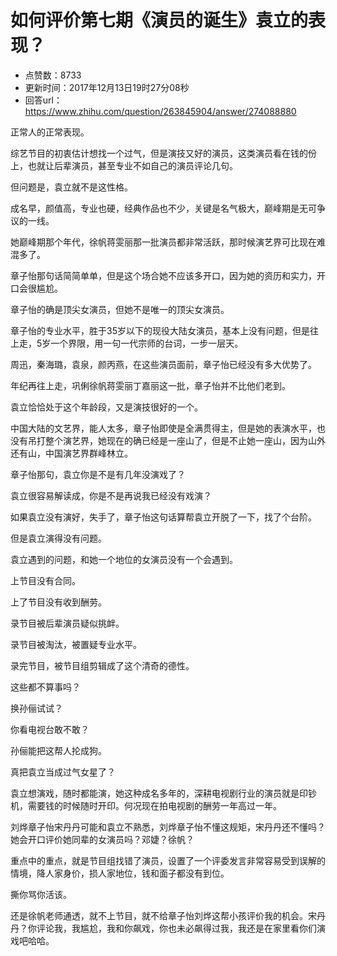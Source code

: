 # 如何评价第七期《演员的诞生》袁立的表现？
- 点赞数：8733
- 更新时间：2017年12月13日19时27分08秒
- 回答url：https://www.zhihu.com/question/263845904/answer/274088880
<body>
 <p data-pid="aUCFsFzW">正常人的正常表现。</p>
 <p data-pid="C1gn2Ikk">综艺节目的初衷估计想找一个过气，但是演技又好的演员，这类演员看在钱的份上，也就让后辈演员，甚至专业不如自己的演员评论几句。</p>
 <p data-pid="l3kkRjVh">但问题是，袁立就不是这性格。</p>
 <p data-pid="YNRltIpB">成名早，颜值高，专业也硬，经典作品也不少，关键是名气极大，巅峰期是无可争议的一线。</p>
 <p data-pid="PCLm11RN">她巅峰期那个年代，徐帆蒋雯丽那一批演员都非常活跃，那时候演艺界可比现在难混多了。</p>
 <p data-pid="YcoSDRjw">章子怡那句话简简单单，但是这个场合她不应该多开口，因为她的资历和实力，开口会很尴尬。</p>
 <p data-pid="tekrx24_">章子怡的确是顶尖女演员，但她不是唯一的顶尖女演员。</p>
 <p data-pid="dtCkZFJL">章子怡的专业水平，胜于35岁以下的现役大陆女演员，基本上没有问题，但是往上走，5岁一个界限，用一句一代宗师的台词，一步一层天。</p>
 <p data-pid="45pSsF7N">周迅，秦海璐，袁泉，颜丙燕，在这些演员面前，章子怡已经没有多大优势了。</p>
 <p data-pid="redByhIW">年纪再往上走，巩俐徐帆蒋雯丽丁嘉丽这一批，章子怡并不比他们老到。</p>
 <p data-pid="4Ml4jhvt">袁立恰恰处于这个年龄段，又是演技很好的一个。</p>
 <p data-pid="t5FyH5MY">中国大陆的文艺界，能人太多，章子怡即使是全满贯得主，但是她的表演水平，也没有吊打整个演艺界，她现在的确已经是一座山了，但是不止她一座山，因为山外还有山，中国演艺界群峰林立。</p>
 <p data-pid="c5mkzYdw">章子怡那句，袁立你是不是有几年没演戏了？</p>
 <p data-pid="KyDuuhCQ">袁立很容易解读成，你是不是再说我已经没有戏演？</p>
 <p data-pid="Dao0fDCj">如果袁立没有演好，失手了，章子怡这句话算帮袁立开脱了一下，找了个台阶。</p>
 <p data-pid="xEnExYRH">但是袁立演得没有问题。</p>
 <p data-pid="PGXe0jzK">袁立遇到的问题，和她一个地位的女演员没有一个会遇到。</p>
 <p data-pid="Jz7n2te_">上节目没有合同。</p>
 <p data-pid="QJA6WeWP">上了节目没有收到酬劳。</p>
 <p data-pid="2Z9rGNtM">录节目被后辈演员疑似挑衅。</p>
 <p data-pid="uhs24H1K">录节目被淘汰，被置疑专业水平。</p>
 <p data-pid="2KAkG6Ix">录完节目，被节目组剪辑成了这个清奇的德性。</p>
 <p data-pid="shQjQaIW">这些都不算事吗？</p>
 <p data-pid="bMVOaoCN">换孙俪试试？</p>
 <p data-pid="HdQMM94P">你看电视台敢不敢？</p>
 <p data-pid="U_ImaR_8">孙俪能把这帮人抡成狗。</p>
 <p data-pid="s1B6Ncxk">真把袁立当成过气女星了？</p>
 <p data-pid="QifsNc4D">袁立想演戏，随时都能演，她这种成名多年的，深耕电视剧行业的演员就是印钞机，需要钱的时候随时开印。何况现在拍电视剧的酬劳一年高过一年。</p>
 <p data-pid="1MexkthQ">刘烨章子怡宋丹丹可能和袁立不熟悉，刘烨章子怡不懂这规矩，宋丹丹还不懂吗？她会开口评价她同辈的女演员吗？邓婕？徐帆？</p>
 <p data-pid="NszVLma4">重点中的重点，就是节目组找错了演员，设置了一个评委发言非常容易受到误解的情境，降人家身价，损人家地位，钱和面子都没有到位。</p>
 <p data-pid="XkixmyQ5">撕你骂你活该。</p>
 <p data-pid="veh76erl">还是徐帆老师通透，就不上节目，就不给章子怡刘烨这帮小孩评价我的机会。宋丹丹？你评论我，我尴尬，我和你飙戏，你也未必飙得过我，我还是在家里看你们演戏吧哈哈。</p>
</body>